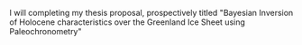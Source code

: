 I will completing my thesis proposal, prospectively titled "Bayesian Inversion of Holocene characteristics over the Greenland Ice Sheet using Paleochronometry"
